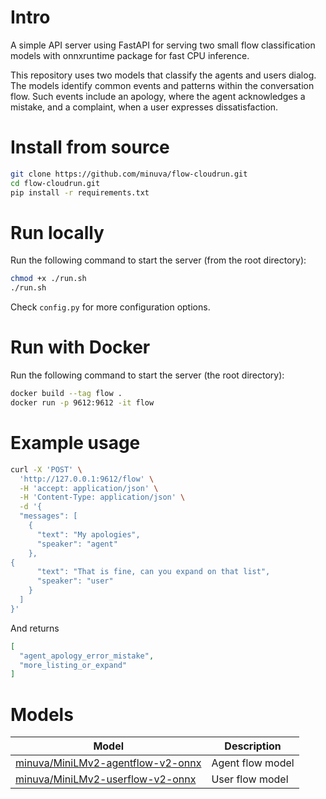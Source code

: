 # Intro

A simple API server using FastAPI for serving two small flow classification models with onnxruntime package for fast CPU inference.

This repository uses two models that classify the agents and users dialog. The models identify common events and patterns within the conversation flow. Such events include an apology, where the agent acknowledges a mistake, and a complaint, when a user expresses dissatisfaction.


# Install from source
```bash
git clone https://github.com/minuva/flow-cloudrun.git
cd flow-cloudrun.git
pip install -r requirements.txt
```


# Run locally

Run the following command to start the server (from the root directory):

```bash
chmod +x ./run.sh
./run.sh
```

Check `config.py` for more configuration options.


# Run with Docker

Run the following command to start the server (the root directory):

```bash
docker build --tag flow .
docker run -p 9612:9612 -it flow
```

# Example usage

```bash
curl -X 'POST' \
  'http://127.0.0.1:9612/flow' \
  -H 'accept: application/json' \
  -H 'Content-Type: application/json' \
  -d '{
  "messages": [
    {
      "text": "My apologies",
      "speaker": "agent"
    },
{
      "text": "That is fine, can you expand on that list",
      "speaker": "user"
    }
  ]
}'
```

And returns

```json
[
  "agent_apology_error_mistake",
  "more_listing_or_expand"
]
```



# Models

| Model | Description |
| --- | -- |
| [minuva/MiniLMv2-agentflow-v2-onnx](https://huggingface.co/minuva/MiniLMv2-agentflow-v2-onnx) | Agent flow model |
| [minuva/MiniLMv2-userflow-v2-onnx](https://huggingface.co/minuva/MiniLMv2-userflow-v2-onnx) | User flow model |
